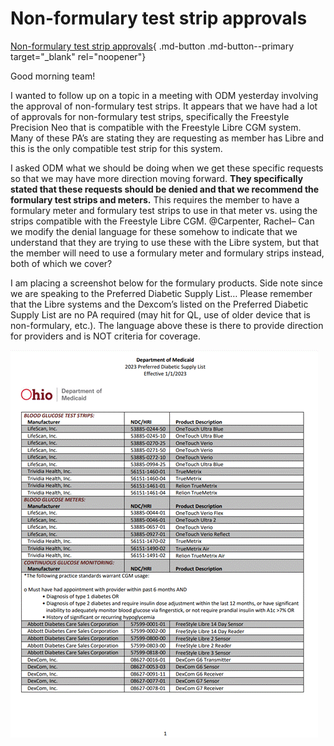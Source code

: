 # Non-formulary test strip approvals

[Non-formulary test strip approvals](https://mygainwell-my.sharepoint.com/:u:/r/personal/christopher_nguyen_gainwelltechnologies_com/Documents/Evergreen/Emails/Non-formulary%20test%20strip%20approvals.msg?csf=1&web=1&e=qmPedk){ .md-button .md-button--primary target="_blank" rel="noopener"}

Good morning team! 

I wanted to follow up on a topic in a meeting with ODM yesterday involving the approval of non-formulary test strips. It appears that we have had a lot of approvals for non-formulary test strips, specifically the Freestyle Precision Neo that is compatible with the Freestyle Libre CGM system. Many of these PA’s are stating they are requesting as member has Libre and   this is the only compatible test strip for this system.

I asked ODM what we should be doing when we get these specific requests so that we may have more direction moving forward. **They specifically stated that these requests should be denied and that we recommend the formulary test strips and meters.** This requires the member to have a formulary meter and formulary test strips to use in that meter vs. using the strips compatible with the Freestyle Libre CGM. @Carpenter, Rachel– Can we modify the denial language for these somehow to indicate that we understand that they are trying to use these with the Libre system, but that the member will need to use a formulary meter and formulary strips instead, both of which we cover? 

I am placing a screenshot below for the formulary products. Side note since we are speaking to the Preferred Diabetic Supply List… Please remember that the Libre systems and the Dexcom’s listed on the Preferred Diabetic Supply List are no PA required (may hit for QL, use of older device that is non-formulary, etc.). The language above these is there to provide direction for providers and is NOT criteria for coverage.

![Alt text](../../img/Pharmacist_Reference_Guide_Attachments/formulary%20products.gif)

